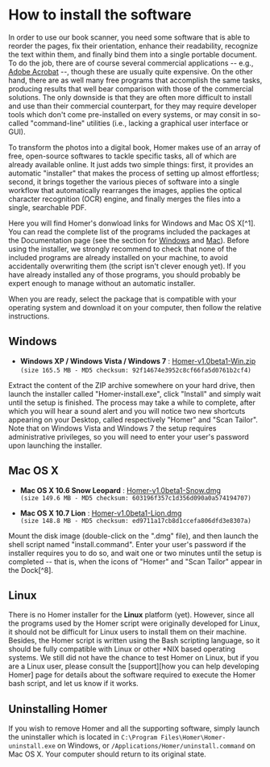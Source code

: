 # How to install the software #

In order to use our book scanner, you need some software that is able to reorder the pages, fix their orientation, enhance their readability, recognize the text within them, and finally bind them into a single portable document. To do the job, there are of course several commercial applications -- e.g., [Adobe Acrobat][11] --, though these are usually quite expensive. On the other hand, there are as well many free programs that accomplish the same tasks, producing results that well bear comparison with those of the commercial solutions. The only downside is that they are often more difficult to install and use than their commercial counterpart, for they may require developer tools which don't come pre-installed on every systems, or may consit in so-called "command-line" utilities (i.e., lacking a graphical user interface or GUI). 

To transform the photos into a digital book, Homer makes use of an array of free, open-source softwares to tackle specific tasks, all of which are already available online. It just adds two simple things: first, it provides an automatic "installer" that makes the process of setting up almost effortless; second, it brings together the various pieces of software into a single workflow that automatically rearranges the images, applies the optical character recognition (OCR) engine, and finally merges the files into a single, searchable PDF.  

Here you will find Homer's donwload links for Windows and Mac OS X[^1]. You can read the complete list of the programs included the packages at the Documentation page (see the section for [Windows](/lupocos/Homer/wiki/homer-installer-for-windows) and [Mac](/lupocos/Homer/wiki/homer-installer-for-mac)). Before using the installer, we strongly recommend to check that none of the included programs are already installed on your machine, to avoid accidentally overwriting them (the script isn't clever enough yet). If you have already installed any of those programs, you should probably be expert enough to manage without an automatic installer. 

When you are ready, select the package that is compatible with your operating system and download it on your computer, then follow the relative instructions.

## Windows ##

- **Windows XP / Windows Vista / Windows 7** : [Homer-v1.0beta1-Win.zip][12]     
		`(size 165.5 MB - MD5 checksum: 92f14674e3952c8cf66fa5d0761b2cf4)`

Extract the content of the ZIP archive somewhere on your hard drive, then launch the installer called "Homer-install.exe", click "Install" and simply wait until the setup is finished. The process may take a while to complete, after which you will hear a sound alert and you will notice two new shortcuts appearing on your Desktop, called respectively "Homer" and "Scan Tailor". Note that on Windows Vista and Windows 7 the setup requires administrative privileges, so you will need to enter your user's password upon launching the installer. 

## Mac OS X ##

- **Mac OS X 10.6 Snow Leopard** : [Homer-v1.0beta1-Snow.dmg][13]    
		`(size 149.6 MB - MD5 checksum: 603196f357c1d356d090a0a574194707)`
		
- **Mac OS X 10.7 Lion** : [Homer-v1.0beta1-Lion.dmg][14]    
		`(size 148.8 MB - MD5 checksum: ed9711a17cb8d1ccefa806dfd3e8307a)`

Mount the disk image (double-click on the ".dmg" file), and then launch the shell script named "install.command". Enter your user's password if the installer requires you to do so, and wait one or two minutes until the setup is completed -- that is, when the icons of "Homer" and "Scan Tailor" appear in the Dock[^8].

## Linux ##

There is no Homer installer for the **Linux** platform (yet). However, since all the programs used by the Homer script were originally developed for Linux, it should not be difficult for Linux users to install them on their machine. Besides, the Homer script is written using the Bash scripting language, so it should be fully compatible with Linux or other *NIX based operating systems. We still did not have the chance to test Homer on Linux, but if you are a Linux user, please consult the [support][how you can help developing Homer] page for details about the software required to execute the Homer bash script, and let us know if it works.

## Uninstalling Homer ##

If you wish to remove Homer and all the supporting software, simply launch the uninstaller which is located in `C:\Program Files\Homer\Homer-uninstall.exe` on Windows, or `/Applications/Homer/uninstall.command` on Mac OS X. Your computer should return to its original state.
 


[11]: http://www.adobe.com/products/acrobat.html "Adobe Acrobat | create PDF, edit PDF"
[12]: http://dl.dropbox.com/u/189038/Homer-v1.0beta1-Win.zip "Download Homer 1.0beta1 for Windows"
[13]: http://dl.dropbox.com/u/189038/Homer-v1.0beta1-Snow.dmg "Download Homer 1.0beta1 for Mac OS X 10.6 Snow Leopard"
[14]: http://dl.dropbox.com/u/189038/Homer-v1.0beta1-Lion.dmg "Download Homer 1.0beta1 for Mac OS X 10.7 Lion"